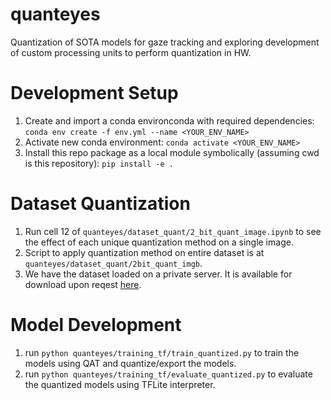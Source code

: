 # quanteyes
Quantization of SOTA models for gaze tracking and exploring development of custom processing units to perform quantization in HW.

# Development Setup
1. Create and import a conda environconda with required dependencies: `conda env create -f env.yml --name <YOUR_ENV_NAME>`
2. Activate new conda environment: `conda activate <YOUR_ENV_NAME>`
3. Install this repo package as a local module symbolically (assuming cwd is this repository): `pip install -e .`

# Dataset Quantization
1. Run cell 12 of `quanteyes/dataset_quant/2_bit_quant_image.ipynb` to see the effect of each unique quantization method on a single image.
2. Script to apply quantization method on entire dataset is at  `quanteyes/dataset_quant/2bit_quant_imgb`.
3. We have the dataset loaded on a private server. It is available for download upon reqest [here]( http://research.fb.com/programs/openeds-2020-challenge/). 

# Model Development
1. run `python quanteyes/training_tf/train_quantized.py` to train the models using QAT and quantize/export the models.
2. run `python quanteyes/training_tf/evaluate_quantized.py` to evaluate the quantized models using TFLite interpreter.
